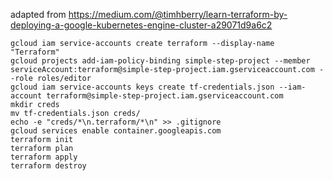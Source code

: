 adapted from https://medium.com/@timhberry/learn-terraform-by-deploying-a-google-kubernetes-engine-cluster-a29071d9a6c2
```
gcloud iam service-accounts create terraform --display-name "Terraform"
gcloud projects add-iam-policy-binding simple-step-project --member serviceAccount:terraform@simple-step-project.iam.gserviceaccount.com --role roles/editor
gcloud iam service-accounts keys create tf-credentials.json --iam-account terraform@simple-step-project.iam.gserviceaccount.com
mkdir creds
mv tf-credentials.json creds/
echo -e "creds/*\n.terraform/*\n" >> .gitignore
gcloud services enable container.googleapis.com
terraform init
terraform plan
terraform apply
terraform destroy
```
